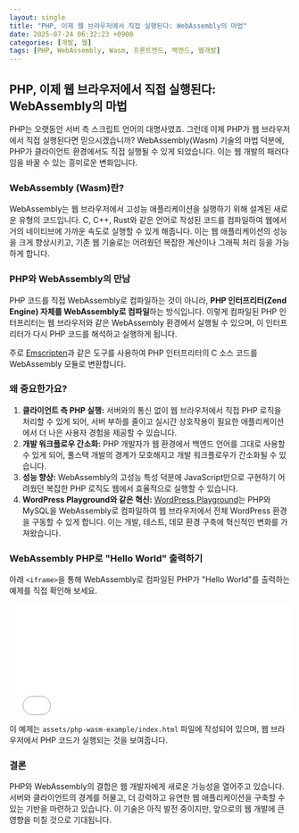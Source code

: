 ```yaml
---
layout: single
title: "PHP, 이제 웹 브라우저에서 직접 실행된다: WebAssembly의 마법"
date: 2025-07-24 06:32:23 +0900
categories: [개발, 웹]
tags: [PHP, WebAssembly, Wasm, 프론트엔드, 백엔드, 웹개발]
---
```


## PHP, 이제 웹 브라우저에서 직접 실행된다: WebAssembly의 마법

PHP는 오랫동안 서버 측 스크립트 언어의 대명사였죠. 그런데 이제 PHP가 웹 브라우저에서 직접 실행된다면 믿으시겠습니까? WebAssembly(Wasm) 기술의 마법 덕분에, PHP가 클라이언트 환경에서도 직접 실행될 수 있게 되었습니다. 이는 웹 개발의 패러다임을 바꿀 수 있는 흥미로운 변화입니다.

### WebAssembly (Wasm)란?

WebAssembly는 웹 브라우저에서 고성능 애플리케이션을 실행하기 위해 설계된 새로운 유형의 코드입니다. C, C++, Rust와 같은 언어로 작성된 코드를 컴파일하여 웹에서 거의 네이티브에 가까운 속도로 실행할 수 있게 해줍니다. 이는 웹 애플리케이션의 성능을 크게 향상시키고, 기존 웹 기술로는 어려웠던 복잡한 계산이나 그래픽 처리 등을 가능하게 합니다.

### PHP와 WebAssembly의 만남

PHP 코드를 직접 WebAssembly로 컴파일하는 것이 아니라, **PHP 인터프리터(Zend Engine) 자체를 WebAssembly로 컴파일**하는 방식입니다. 이렇게 컴파일된 PHP 인터프리터는 웹 브라우저와 같은 WebAssembly 환경에서 실행될 수 있으며, 이 인터프리터가 다시 PHP 코드를 해석하고 실행하게 됩니다.

주로 [Emscripten](https://emscripten.org/)과 같은 도구를 사용하여 PHP 인터프리터의 C 소스 코드를 WebAssembly 모듈로 변환합니다.

### 왜 중요한가요?

1.  **클라이언트 측 PHP 실행:** 서버와의 통신 없이 웹 브라우저에서 직접 PHP 로직을 처리할 수 있게 되어, 서버 부하를 줄이고 실시간 상호작용이 필요한 애플리케이션에서 더 나은 사용자 경험을 제공할 수 있습니다.
2.  **개발 워크플로우 간소화:** PHP 개발자가 웹 환경에서 백엔드 언어를 그대로 사용할 수 있게 되어, 풀스택 개발의 경계가 모호해지고 개발 워크플로우가 간소화될 수 있습니다.
3.  **성능 향상:** WebAssembly의 고성능 특성 덕분에 JavaScript만으로 구현하기 어려웠던 복잡한 PHP 로직도 웹에서 효율적으로 실행할 수 있습니다.
4.  **WordPress Playground와 같은 혁신:** [WordPress Playground](https://wordpress.github.io/wordpress-playground/)는 PHP와 MySQL을 WebAssembly로 컴파일하여 웹 브라우저에서 전체 WordPress 환경을 구동할 수 있게 합니다. 이는 개발, 테스트, 데모 환경 구축에 혁신적인 변화를 가져왔습니다.

### WebAssembly PHP로 "Hello World" 출력하기

아래 `<iframe>`을 통해 WebAssembly로 컴파일된 PHP가 "Hello World"를 출력하는 예제를 직접 확인해 보세요.

<iframe src="/assets/php-wasm-example/index.html" width="100%" height="200px" frameborder="0" scrolling="no"></iframe>

이 예제는 `assets/php-wasm-example/index.html` 파일에 작성되어 있으며, 웹 브라우저에서 PHP 코드가 실행되는 것을 보여줍니다.

### 결론

PHP와 WebAssembly의 결합은 웹 개발자에게 새로운 가능성을 열어주고 있습니다. 서버와 클라이언트의 경계를 허물고, 더 강력하고 유연한 웹 애플리케이션을 구축할 수 있는 기반을 마련하고 있습니다. 이 기술은 아직 발전 중이지만, 앞으로의 웹 개발에 큰 영향을 미칠 것으로 기대됩니다.
